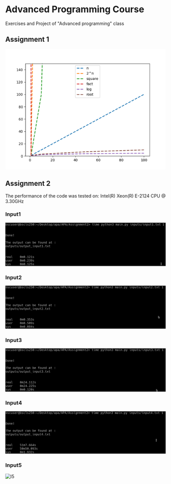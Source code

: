 # Advanced Programming Course
Exercises and Project of "Advanced programming" class

## Assignment 1
![PlotFunctions](Assignment1/results/01/functions.png)

## Assignment 2

The performance of the code was tested on: 
Intel(R) Xeon(R) E-2124 CPU @ 3.30GHz

### Input1
![I1](Assignment2/time/input1.png)

### Input2
![I2](Assignment2/time/input2.png)

### Input3
![I3](Assignment2/time/input3.png)

### Input4
![I4](Assignment2/time/input4.png)

### Input5
![I5](Assignment2/time/input5.png)
